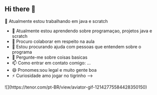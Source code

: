 ## Hi there 👋
🔭 Atualmente estou trabalhando em java e scratch
- 🌱 Atualmente estou aprendendo sobre programaçao, projetos java e scratch
- 👯 Procuro colaborar em respeito na aula
- 🤔 Estou procurando ajuda com pessoas que entendem sobre o programa
- 💬 Pergunte-me sobre coisas basicas
- 📫 Como entrar em contato comigo: ...
- 😄 Pronomes:sou legal e muito gente boa
- ⚡ Curiosidade amo jogar no tigrinho
-->
<!--
**Lasalix/Lasalix** is a ✨ _special_ ✨ repository because its `README.md` (this file) appears on your GitHub profile.

Here are some ideas to get you started:

- 🔭 I’m currently working on ... 
- 🌱 I’m currently learning ...
- 👯 I’m looking to collaborate on ...
- 🤔 I’m looking for help with ...
- 💬 Ask me about ...
- 📫 How to reach me: ...
- 😄 Pronouns: ...
- ⚡ Fun fact: ...
-->![](https://tenor.com/pt-BR/view/aviator-gif-12142775584428350150)
  
